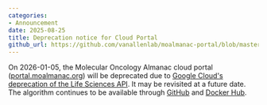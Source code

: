 ```yaml
---
categories: 
- Announcement
date: 2025-08-25
title: Deprecation notice for Cloud Portal
github_url: https://github.com/vanallenlab/moalmanac-portal/blob/master/README.md
---
```

On 2026-01-05, the Molecular Oncology Almanac cloud portal ([portal.moalmanac.org](https://portal.moalmanac.org)) will be deprecated due to [Google Cloud's deprecation of the Life Sciences API](https://support.terra.bio/hc/en-us/articles/38412190391579-June-27-2025). It may be revisited at a future date. The algorithm continues to be available through [GitHub](https://github.com/vanallenlab/moalmanac) and [Docker Hub](https://hub.docker.com/r/vanallenlab/moalmanac/).
